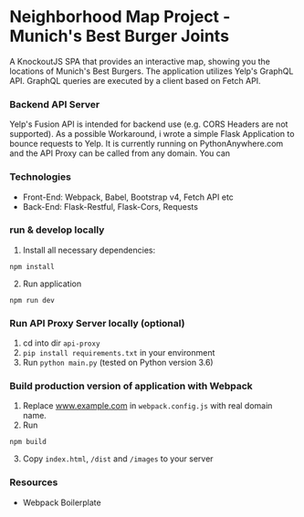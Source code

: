 # Neighborhood Map Project - Munich's Best Burger Joints

A KnockoutJS SPA that provides an interactive map, showing you the locations of Munich's Best Burgers.
The application utilizes Yelp's GraphQL API. GraphQL queries are executed by a client based on Fetch API.

### Backend API Server

Yelp's Fusion API is intended for backend use (e.g. CORS Headers are not supported). As a possible Workaround, i wrote a simple Flask Application to bounce requests to Yelp. It is currently running on PythonAnywhere.com and the API Proxy can be called from any domain. You can 

### Technologies

* Front-End: Webpack, Babel, Bootstrap v4, Fetch API etc
* Back-End: Flask-Restful, Flask-Cors, Requests

###  run & develop locally 

1. Install all necessary dependencies: 
```
npm install 
```

2. Run application
```
npm run dev
```

###  Run API Proxy Server locally (optional)

1. cd into dir `api-proxy`
2. `pip install requirements.txt` in your environment
3. Run `python main.py` (tested on Python version 3.6)


### Build production version of application with Webpack

1. Replace www.example.com in `webpack.config.js`  with real domain name.
2. Run
```
npm build
```
3. Copy `index.html`, `/dist` and `/images` to your server


### Resources 

 * Webpack Boilerplate